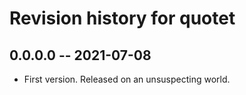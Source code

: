 # Revision history for quotet

## 0.0.0.0 -- 2021-07-08

* First version. Released on an unsuspecting world.
